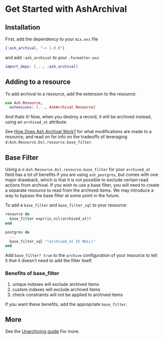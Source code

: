 # Get Started with AshArchival

## Installation

First, add the dependency to your `mix.exs` file

```elixir
{:ash_archival, "~> 1.0.0"}
```

and add `:ash_archival` to your `.formatter.exs`

```elixir
import_deps: [..., :ash_archival]
```

## Adding to a resource

To add archival to a resource, add the extension to the resource:

```elixir
use Ash.Resource,
  extensions: [..., AshArchival.Resource]
```

And thats it! Now, when you destroy a record, it will be archived instead, using an `archived_at` attribute.

See [How Does Ash Archival Work?](/documentation/tutorials/get-started-with-ash-archival.md) for what modifications are made to a resource, and read on for info on the tradeoffs of leveraging `d:Ash.Resource.Dsl.resource.base_filter`.

## Base Filter

Using a `d:Ash.Resource.Dsl.resource.base_filter` for your `archived_at` field has a lot of benefits if you are using `ash_postgres`, but comes with one major drawback, which is that it is not possible to exclude certain read actions from archival. If you wish to use a base filter, you will need to create a separate resource to read from the archived items. We may introduce a way to bypass the base filter at some point in the future.

To add a `base_filter` and `base_filter_sql` to your resource:

```elixir
resource do
  base_filter expr(is_nil(archived_at))
end

postgres do
  ...
  base_filter_sql "(archived_at IS NULL)"
end
```

Add `base_filter? true` to the `archive` configuration of your resource to tell it that it doesn't need to add the filter itself.

### Benefits of base_filter

1. unique indexes will exclude archived items
2. custom indexes will exclude archived items
3. check constraints will not be applied to archived items

If you want these benefits, add the appropriate `base_filter`.

## More

See the [Unarchiving guide](/documentation/topics/unarchiving.md) For more.
